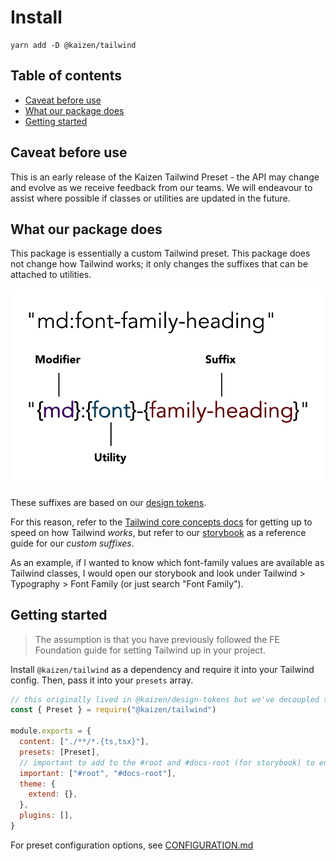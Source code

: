 # Install

```
yarn add -D @kaizen/tailwind
```

## Table of contents

- [Caveat before use](#caveat-before-use)
- [What our package does](#what-our-package-does)
- [Getting started](#getting-started)

## Caveat before use

This is an early release of the Kaizen Tailwind Preset - the API may change and evolve as we receive feedback from our teams. We will endeavour to assist where possible if classes or utilities are updated in the future.


## What our package does

This package is essentially a custom Tailwind preset. This package does not change how Tailwind works; it only changes the suffixes that can be attached to utilities.

![Tailwind anatomy diagram](tailwind-anatomy.jpg "Tailwind anatomy")  

These suffixes are based on our [design tokens](https://github.com/cultureamp/kaizen-design-system/tree/main/packages/design-tokens).

For this reason, refer to the [Tailwind core concepts docs](https://tailwindcss.com/docs/utility-first) for getting up to speed on how Tailwind _works_, but refer to our [storybook](https://cultureamp.design/storybook/) as a reference guide for our _custom suffixes_.

As an example, if I wanted to know which font-family values are available as Tailwind classes, I would open our storybook and look under Tailwind > Typography > Font Family (or just search "Font Family").

## Getting started

>The assumption is that you have previously followed the FE Foundation guide for setting Tailwind up in your project.

Install `@kaizen/tailwind` as a dependency and require it into your Tailwind config. Then, pass it into your `presets` array.

```js
// this originally lived in @kaizen/design-tokens but we've decoupled this for ease of versioning
const { Preset } = require("@kaizen/tailwind")

module.exports = {
  content: ["./**/*.{ts,tsx}"],
  presets: [Preset],
  // important to add to the #root and #docs-root (for storybook) to ensure that Tailwind classes supersede component styles
  important: ["#root", "#docs-root"],
  theme: {
    extend: {},
  },
  plugins: [],
}
```

For preset configuration options, see [CONFIGURATION.md](CONFIGURATION.md)

